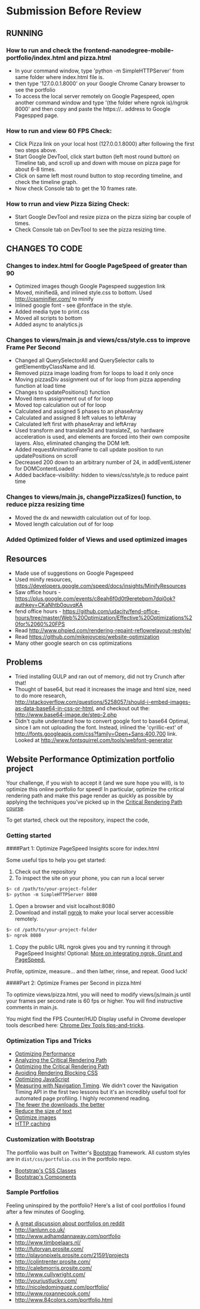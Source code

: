 
# Submission Before Review

## RUNNING

### How to run and check the frontend-nanodegree-mobile-portfolio/index.html and pizza.html
- In your command window, type 'python -m SimpleHTTPServer' from same folder where index.html file is.
- then type '127.0.0.1.8000' on your Google Chrome Canary browser to see the portfolio
- To access the local server remotely on Google Pagespeed, open another command window and type '(the folder where ngrok is)/ngrok 8000' and then copy and paste the https://.. address to Google Pagespped page.


### How to run and view 60 FPS Check:
- Click Pizza link on your local host (127.0.0.1.8000) after following the first two steps above.
- Start Google DevTool, click start button (left most round button) on Timeline tab, and scroll up and down with mouse on pizza page for about 6-8 times.
- Click on same left most round button to stop recording timeline, and check the timeline graph.
- Now check Console tab to get the 10 frames rate.

### How to rrun and view Pizza Sizing Check:
- Start Google DevTool and resize pizza on the pizza sizing bar couple of times.
- Check Console tab on DevTool to see the pizza resizing time.

## CHANGES TO CODE

### Changes to index.html for Google PageSpeed of greater than 90
- Optimized images though Google Pagespeed suggestion link
- Moved, minifiedå, and inlined style.css to bottom.  Used http://cssminifier.com/ to minify
- Inlined google font - see @fontface in the style.
- Added media type to print.css
- Moved all scripts to bottom
- Added async to analytics.js

### Changes to views/main.js and views/css/style.css to improve Frame Per Second
- Changed all QuerySelectorAll and QuerySelector calls to getElementbyClassName and Id.
- Removed pizza image loading from for loops to load it only once
- Moving pizzasDiv assignment out of for loop from pizza appending function at load time
- Changes to updatePositions() function
- Moved items assignment out of for loop
- Moved top calculation out of for loop
- Calculated and assigned 5 phases to an phaseArray
- Calculated and assigned 8 left values to leftArray
- Calculated left first with phaseArray and leftArray
- Used transform and translate3d and translateZ, so hardware acceleration is used, and elements are forced into their own composite layers.  Also, eliminated changing the DOM left.
- Added requestAnimationFrame to call update position to run updatePositions on scroll
- Decreased 200 down to an arbitrary number of 24, in addEventListener for DOMContentLoaded
- Added backface-visibility: hidden to views/css/style.js to reduce paint time

### Changes to views/main.js, changePizzaSizes() function, to reduce pizza resizing time
- Moved the dx and newwidth calculation out of for loop.
- Moved length calculation out of for loop

### Added Optimized folder of Views and used optimized images

## Resources
- Made use of suggestions on Google Pagespeed
- Used minify resources, https://developers.google.com/speed/docs/insights/MinifyResources
- Saw office hours - https://plus.google.com/events/c8eah6f0d0t9eretebpm7dqi0ok?authkey=CKaNhtb0quvqKA
- fend office hours - https://github.com/udacity/fend-office-hours/tree/master/Web%20Optimization/Effective%20Optimizations%20for%2060%20FPS
- Read http://www.phpied.com/rendering-repaint-reflowrelayout-restyle/
- Read https://github.com/mikejoyceio/website-optimization
- Many other google search on css optimizations


## Problems
- Tried installing GULP and ran out of memory, did not try Crunch after that!
- Thought of base64, but read it increases the image and html size, need to do more research,
http://stackoverflow.com/questions/5258057/should-i-embed-images-as-data-base64-in-css-or-html, and checkout out the: http://www.base64-image.de/step-2.php
- Didn't quite understand how to convert google font to base64 Optimal, since I am not uploading the font.  Instead, inlined the 'cyrillic-ext' of
http://fonts.googleapis.com/css?family=Open+Sans:400,700 link. Looked at http://www.fontsquirrel.com/tools/webfont-generator



## Website Performance Optimization portfolio project

Your challenge, if you wish to accept it (and we sure hope you will), is to optimize this online portfolio for speed! In particular, optimize the critical rendering path and make this page render as quickly as possible by applying the techniques you've picked up in the [Critical Rendering Path course](https://www.udacity.com/course/ud884).

To get started, check out the repository, inspect the code,

### Getting started

####Part 1: Optimize PageSpeed Insights score for index.html

Some useful tips to help you get started:

1. Check out the repository
1. To inspect the site on your phone, you can run a local server

  ```bash
  $> cd /path/to/your-project-folder
  $> python -m SimpleHTTPServer 8080
  ```

1. Open a browser and visit localhost:8080
1. Download and install [ngrok](https://ngrok.com/) to make your local server accessible remotely.

  ``` bash
  $> cd /path/to/your-project-folder
  $> ngrok 8080
  ```

1. Copy the public URL ngrok gives you and try running it through PageSpeed Insights! Optional: [More on integrating ngrok, Grunt and PageSpeed.](http://www.jamescryer.com/2014/06/12/grunt-pagespeed-and-ngrok-locally-testing/)

Profile, optimize, measure... and then lather, rinse, and repeat. Good luck!

####Part 2: Optimize Frames per Second in pizza.html

To optimize views/pizza.html, you will need to modify views/js/main.js until your frames per second rate is 60 fps or higher. You will find instructive comments in main.js.

You might find the FPS Counter/HUD Display useful in Chrome developer tools described here: [Chrome Dev Tools tips-and-tricks](https://developer.chrome.com/devtools/docs/tips-and-tricks).

### Optimization Tips and Tricks
* [Optimizing Performance](https://developers.google.com/web/fundamentals/performance/ "web performance")
* [Analyzing the Critical Rendering Path](https://developers.google.com/web/fundamentals/performance/critical-rendering-path/analyzing-crp.html "analyzing crp")
* [Optimizing the Critical Rendering Path](https://developers.google.com/web/fundamentals/performance/critical-rendering-path/optimizing-critical-rendering-path.html "optimize the crp!")
* [Avoiding Rendering Blocking CSS](https://developers.google.com/web/fundamentals/performance/critical-rendering-path/render-blocking-css.html "render blocking css")
* [Optimizing JavaScript](https://developers.google.com/web/fundamentals/performance/critical-rendering-path/adding-interactivity-with-javascript.html "javascript")
* [Measuring with Navigation Timing](https://developers.google.com/web/fundamentals/performance/critical-rendering-path/measure-crp.html "nav timing api"). We didn't cover the Navigation Timing API in the first two lessons but it's an incredibly useful tool for automated page profiling. I highly recommend reading.
* <a href="https://developers.google.com/web/fundamentals/performance/optimizing-content-efficiency/eliminate-downloads.html">The fewer the downloads, the better</a>
* <a href="https://developers.google.com/web/fundamentals/performance/optimizing-content-efficiency/optimize-encoding-and-transfer.html">Reduce the size of text</a>
* <a href="https://developers.google.com/web/fundamentals/performance/optimizing-content-efficiency/image-optimization.html">Optimize images</a>
* <a href="https://developers.google.com/web/fundamentals/performance/optimizing-content-efficiency/http-caching.html">HTTP caching</a>

### Customization with Bootstrap
The portfolio was built on Twitter's <a href="http://getbootstrap.com/">Bootstrap</a> framework. All custom styles are in `dist/css/portfolio.css` in the portfolio repo.

* <a href="http://getbootstrap.com/css/">Bootstrap's CSS Classes</a>
* <a href="http://getbootstrap.com/components/">Bootstrap's Components</a>

### Sample Portfolios

Feeling uninspired by the portfolio? Here's a list of cool portfolios I found after a few minutes of Googling.

* <a href="http://www.reddit.com/r/webdev/comments/280qkr/would_anybody_like_to_post_their_portfolio_site/">A great discussion about portfolios on reddit</a>
* <a href="http://ianlunn.co.uk/">http://ianlunn.co.uk/</a>
* <a href="http://www.adhamdannaway.com/portfolio">http://www.adhamdannaway.com/portfolio</a>
* <a href="http://www.timboelaars.nl/">http://www.timboelaars.nl/</a>
* <a href="http://futoryan.prosite.com/">http://futoryan.prosite.com/</a>
* <a href="http://playonpixels.prosite.com/21591/projects">http://playonpixels.prosite.com/21591/projects</a>
* <a href="http://colintrenter.prosite.com/">http://colintrenter.prosite.com/</a>
* <a href="http://calebmorris.prosite.com/">http://calebmorris.prosite.com/</a>
* <a href="http://www.cullywright.com/">http://www.cullywright.com/</a>
* <a href="http://yourjustlucky.com/">http://yourjustlucky.com/</a>
* <a href="http://nicoledominguez.com/portfolio/">http://nicoledominguez.com/portfolio/</a>
* <a href="http://www.roxannecook.com/">http://www.roxannecook.com/</a>
* <a href="http://www.84colors.com/portfolio.html">http://www.84colors.com/portfolio.html</a>
